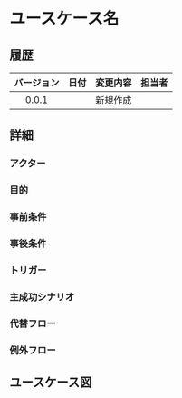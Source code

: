 # ユースケース名

## 履歴

| バージョン | 日付  | 変更内容 | 担当者 |
| :--------: | :---: | :------- | :----: |
|   0.0.1    |       | 新規作成 |        |

## 詳細

### アクター

### 目的

### 事前条件

### 事後条件

### トリガー

### 主成功シナリオ

### 代替フロー

### 例外フロー

## ユースケース図

```plantuml
```
